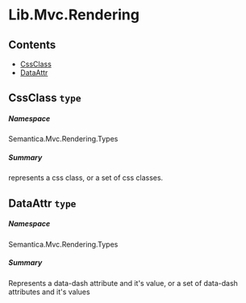 <a name='assembly'></a>
# Lib.Mvc.Rendering

## Contents

- [CssClass](#T-Semantica-Mvc-Rendering-Types-CssClass 'Semantica.Mvc.Rendering.Types.CssClass')
- [DataAttr](#T-Semantica-Mvc-Rendering-Types-DataAttr 'Semantica.Mvc.Rendering.Types.DataAttr')

<a name='T-Semantica-Mvc-Rendering-Types-CssClass'></a>
## CssClass `type`

##### Namespace

Semantica.Mvc.Rendering.Types

##### Summary

represents a css class, or a set of css classes.

<a name='T-Semantica-Mvc-Rendering-Types-DataAttr'></a>
## DataAttr `type`

##### Namespace

Semantica.Mvc.Rendering.Types

##### Summary

Represents a data-dash attribute and it's value, or a set of data-dash attributes and it's values
